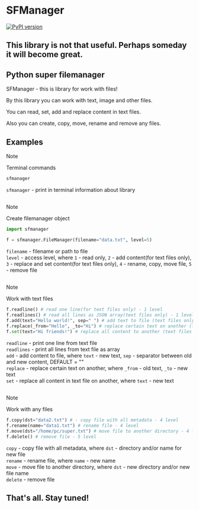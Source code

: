 # SFManager 

[![PyPI version](https://img.shields.io/pypi/v/sfmanager)](https://pypi.org/project/openai/)

## This library is not that useful. Perhaps someday it will become great.

## Python super filemanager

SFManager - this is library for work with files!

By this library you can work with text, image and other files.

You can read, set, add and replace content in text files.

Also you can create, copy, move, rename and remove any files.

## Examples

> [!NOTE]
> Terminal commands
> ```sh
> sfmanager
> ```
> `sfmanager` - print in terminal information about library
##
> [!NOTE]
> Create filemanager object
> ```python
> import sfmanager
> 
> f = sfmanager.FileManager(filename="data.txt", level=5)
> ```
> `filename` - filename or path to file \
> `level` - access level, where `1` - read only, `2` - add content(for text files only), `3` - replace and set content(for text files only), `4` - rename, copy, move file, `5` - remove file
##
> [!NOTE]
> Work with text files
> ```python
> f.readline() # read one line(for text files only) - 1 level
> f.readlines() # read all lines as JSON array(text files only) - 1 level
> f.add(text="Hello world!", sep=" ") # add text to file (text files only) - 2 level
> f.replace(_from="Hello", _to="Hi") # replace certain text on another (ftext files only) - 3 level
> f.set(text="Hi friends!") # replace all content to another (text files only) - 3 level
> ```
> `readline` - print one line from text file \
> `readlines` - print all lines from text file as array \
> `add` - add content to file, where `text` - new text, `sep` - separator between old and new content, DEFAULT = "" \
> `replace` - replace certain text on another, where `_from` - old text, `_to` - new text \
> `set` - replace all content in text file on another, where `text` - new text
##
> [!NOTE]
> Work with any files
> ```python
> f.copy(dst="data2.txt") # - copy file with all metadata - 4 level
> f.rename(name="data1.txt") # rename file - 4 level
> f.move(dst="/home/pc/super.txt") # move file to another directory - 4 level
> f.delete() # remove file - 5 level
> ```
> `copy` - copy file with all metadata, where `dst` - directory and/or name for new file \
> `rename` - rename file, where `name` - new name \
> `move` - move file to another directory, where `dst` - new directory and/or new file name \
> `delete` - remove file

## That's all. Stay tuned!